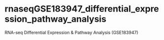 # rnaseqGSE183947_differential_expression_pathway_analysis
RNA-seq Differential Expression &amp; Pathway Analysis (GSE183947)
